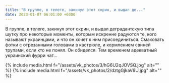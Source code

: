 ```yaml
---
title: "В группе, в телеге, закинул этот скрин, и выдал де..."
date: 2023-01-07 06:01:00 +0300
---
```


В группе, в телеге, закинул этот скрин, и выдал деградантскую типа шутку про некоторые моменты, которым искренне радуются те, кого называют украинцами, и что он хочет к ним присоединиться.
Смаковать фотки с отрезанными головами в кастрюле, и кормлением свиней трупами, если кто не понял.
Он обиделся.
Тем временем адекватный украинский фурри чат...


{% include media.html f="/assets/vk_photos/3/hG6U2qJOVSQ.jpg" alt="" %}
{% include media.html f="/assets/vk_photos/2/dztgGjkaV6U.jpg" alt="" %}
